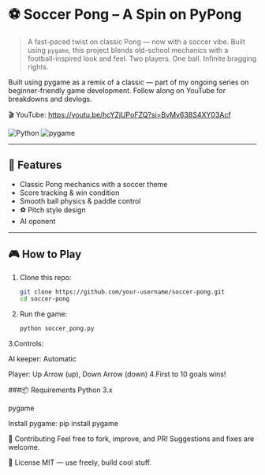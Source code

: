 # ⚽️ Soccer Pong – A Spin on PyPong

> A fast-paced twist on classic Pong — now with a soccer vibe. Built using `pygame`, this project blends old-school mechanics with a football-inspired look and feel. Two players. One ball. Infinite bragging rights.

Built using pygame as a remix of a classic — part of my ongoing series on beginner-friendly game development. Follow along on YouTube for breakdowns and devlogs.

🎬 YouTube: https://youtu.be/hcYZjUPoFZQ?si=BvMv638S4XY03Acf

![Python](https://img.shields.io/badge/python-3.10%2B-blue)
![pygame](https://img.shields.io/badge/pygame-2.0-green)

---

## 🚀 Features
- Classic Pong mechanics with a soccer theme   
- Score tracking & win condition  
- Smooth ball physics & paddle control  
- ⚽ Pitch style design
- AI oponent

---

## 🎮 How to Play

1. Clone this repo:
   ```bash
   git clone https://github.com/your-username/soccer-pong.git
   cd soccer-pong
2. Run the game:
   ```bash
   python soccer_pong.py
3.Controls:

AI keeper:  Automatic

Player: Up Arrow (up), Down Arrow (down)
4.First to 10 goals wins!

###📦 Requirements
Python 3.x

pygame

Install pygame:
  pip install pygame


🤝 Contributing
Feel free to fork, improve, and PR! Suggestions and fixes are welcome.

📄 License
MIT — use freely, build cool stuff.
